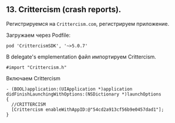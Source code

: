 
## 13. Crittercism (crash reports).

Регистрируемся на `Crittercism.com`, регистрируем приложение.

Загружаем через Podfile:
```objc
pod 'CrittercismSDK', '~>5.0.7'
```

В delegate's emplementation файл импортируем Crittercism.
```objc
#import "Crittercism.h"
```

Включаем Crittercism
```objc
- (BOOL)application:(UIApplication *)application didFinishLaunchingWithOptions:(NSDictionary *)launchOptions
{
  //CRITTERCISM
  [Crittercism enableWithAppID:@"54cd2a913cf56b9e0457dad1"];
}
```
